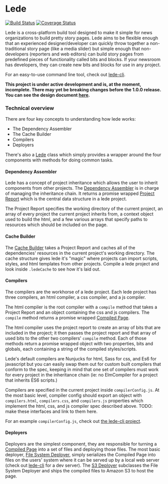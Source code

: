 # Lede
[![Build Status](https://travis-ci.org/tbtimes/lede.svg?branch=master)](https://travis-ci.org/tbtimes/lede) [![Coverage Status](https://coveralls.io/repos/github/tbtimes/lede/badge.svg?branch=master)](https://coveralls.io/github/tbtimes/lede?branch=master)

Lede is a cross-platform build tool designed to make it simple for news organizations to build pretty story pages. Lede aims to be flexible enough that an experienced designer/developer can quickly throw together a non-traditional story page (like a media slider) but simple enough that non-developers (reporters and web editors) can build story pages from predefined pieces of functionality called bits and blocks. If your newsroom has developers, they can create new bits and blocks for use in any project.

For an easy-to-use command line tool, check out [lede-cli](http://github.com/tbtimes/lede-cli).

__This project is under active development and is, at the moment, incomplete. There may yet be breaking changes before the 1.0.0 release. You can see the design document [here](https://docs.google.com/document/d/1JWlMWI_K7AmLP4jQMzumpTnsQtkIrpMrVWLloAv-M20/edit?usp=sharing).__

### Technical overview
There are four key concepts to understanding how lede works:
* The Dependency Assembler
* The Cache Builder
* Compilers
* Deployers

There's also a [Lede](./src/lede/Lede.ts) class which simply provides a wrapper around the four components with methods for doing common tasks.

#### Dependency Assembler
Lede has a concept of project inheritance which allows the user to inherit components from other projects. The [Dependency Assembler](./src/lede/DependencyAssembler.ts) is in charge of managing the inheritance chain. It returns a promise wrapped [Project Report](./src/interfaces/ProjectReport.ts) which is the central data structure in a lede project. 

The Project Report specifies the working directory of the current project, an array of every project the current project inherits from, a context object used to build the html, and a few various arrays that specify paths to resources which should be included on the page.

#### Cache Builder
The [Cache Builder](./src/lede/CacheBuilder.ts) takes a Project Report and caches all of the dependencies' resources in the current project's working directory. The cache structure gives lede it's "magic" where projects can import scripts, styles, and html templates from other projects. Compile a lede project and look inside `.ledeCache` to see how it's laid out.

#### Compilers
The compilers are the workhorse of a lede project. Each lede project has three compilers, an html compiler, a css compiler, and a js compiler. 

The html compiler is the root compiler with a `compile` method that takes a Project Report and an object containing the css and js compilers. The `compile` method returns a promise wrapped [Compiled Page](./src/interfaces/CompiledPage.ts). 

The html compiler uses the project report to create an array of bits that are included in the project; it then passes the project report and that array of used bits to the other two compilers' `compile` method. Each of those methods return a promise wrapped object with two properties, bits and globals, each containing a string of the compiled styles/scripts.

Lede's default compilers are Nunjucks for html, Sass for css, and Es6 for javascript but you can easily swap them out for custom built compilers that conform to the spec, keeping in mind that one set of compilers must work for every project in the inheritance chain (ie: no ElmCompiler for a project that inherits ES6 scripts.)

Compilers are specified in the current project inside `compilerConfig.js`. At the most basic level, compiler config should export an object with `compilers.html`, `compilers.css`, and `compilers.js` properties which implement the html, css, and js compiler spec described above. TODO: make these interfaces and link to them here. 

For an example `compilerConfig.js`, check out [the lede-cli project](https://github.com/tbtimes/lede-cli/blob/master/templates/project/compilerConfig.js).

#### Deployers
Deployers are the simplest component, they are responsible for turning a [Compiled Page](./src/interfaces/CompiledPage.ts) into a set of files and deploying those files. The most basic deployer, [File System Deployer](./src/deployers/FileSystemDeployer.ts), simply serializes the Compiled Page into files on the users' system where it can be served up by a local web server (check out [lede-cli](https://github.com/tbtimes/lede-cli) for a dev server). The [S3 Deployer](./src/deployers/S3Deployer.ts) subclasses the File System Deployer and ships the compiled files to Amazon S3 to host the page.